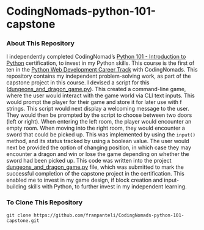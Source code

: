 # CodingNomads-python-101-capstone
### About This Repository
I independently completed CodingNomad’s [Python 101 - Introduction to Python](https://codingnomads.com/course/python-programming-101) certification, to invest in my Python skills. This course is the first of ten in the [Python Web Development Career Track](https://codingnomads.com/career-track/python-web-development-learn-python-bootcamp) with CodingNomads. This repository contains my independent problem-solving work, as part of the capstone project in this course. I devised a script for this ([dungeons_and_dragon_game.py](https://github.com/franpanteli/CodingNomads-python-101-capstone/blob/main/dungeons_and_dragon_game.py)). This created a command-line game, where the user would interact with the game world via CLI text inputs. This would prompt the player for their game and store it for later use with f strings. This script would next display a welcoming message to the user. They would then be prompted by the script to choose between two doors (left or right). When entering the left room, the player would encounter an empty room. When moving into the right room, they would encounter a sword that could be picked up. This was implemented by using the `input()` method, and its status tracked by using a boolean value. The user would next be provided the option of changing position, in which case they may encounter a dragon and win or lose the game depending on whether the sword had been picked up. This code was written into the project [dungeons_and_dragon_game.py](https://github.com/franpanteli/CodingNomads-python-101-capstone/blob/main/dungeons_and_dragon_game.py) file, which was submitted to mark the successful completion of the capstone project in the certification. This enabled me to invest in my game design, if block creation and input-building skills with Python, to further invest in my independent learning.

### To Clone This Repository
```
git clone https://github.com/franpanteli/CodingNomads-python-101-capstone.git
```



